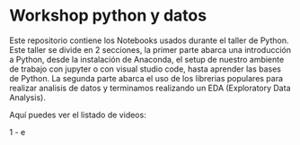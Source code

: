 # Workshop python y datos

Este repositorio contiene los Notebooks usados durante el taller de Python. Este taller se divide en 2 secciones, la primer parte abarca una introducción a Python, desde la instalación de Anaconda, el setup de nuestro ambiente de trabajo con jupyter o con visual studio code, hasta aprender las bases de Python. La segunda parte abarca el uso de los librerias populares para realizar analisis de datos y terminamos realizando un EDA (Exploratory Data Analysis).

Aquí puedes ver el listado de videos:

1 - e